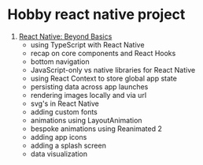 # Hobby react native project

1. [React Native: Beyond Basics](https://kadikraman.github.io/react-native-beyond-basics/)
   - using TypeScript with React Native
   - recap on core components and React Hooks
   - bottom navigation
   - JavaScript-only vs native libraries for React Native
   - using React Context to store global app state
   - persisting data across app launches
   - rendering images locally and via url
   - svg's in React Native
   - adding custom fonts
   - animations using LayoutAnimation
   - bespoke animations using Reanimated 2
   - adding app icons
   - adding a splash screen
   - data visualization
